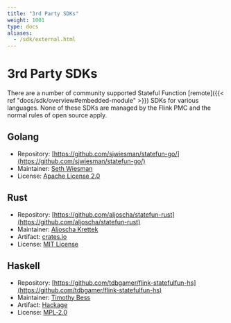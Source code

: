 ```yaml
---
title: "3rd Party SDKs"
weight: 1001
type: docs
aliases:
  - /sdk/external.html
---
```

<!--
Licensed to the Apache Software Foundation (ASF) under one
or more contributor license agreements.  See the NOTICE file
distributed with this work for additional information
regarding copyright ownership.  The ASF licenses this file
to you under the Apache License, Version 2.0 (the
"License"); you may not use this file except in compliance
with the License.  You may obtain a copy of the License at

  http://www.apache.org/licenses/LICENSE-2.0

Unless required by applicable law or agreed to in writing,
software distributed under the License is distributed on an
"AS IS" BASIS, WITHOUT WARRANTIES OR CONDITIONS OF ANY
KIND, either express or implied.  See the License for the
specific language governing permissions and limitations
under the License.
-->

# 3rd Party SDKs

There are a number of community supported Stateful Function [remote]({{< ref "docs/sdk/overview#embedded-module" >}}) SDKs for various languages.
None of these SDKs are managed by the Flink PMC and the normal rules of open source apply.

## Golang

- Repository: [https://github.com/sjwiesman/statefun-go/](https://github.com/sjwiesman/statefun-go/)
- Maintainer: [Seth Wiesman](https://github.com/sjwiesman)
- License: [Apache License 2.0](https://github.com/sjwiesman/statefun-go/blob/master/LICENSE)

## Rust

- Repository: [https://github.com/aljoscha/statefun-rust](https://github.com/aljoscha/statefun-rust)
- Maintainer: [Aljoscha Krettek](https://github.com/aljoscha)
- Artifact: [crates.io](https://crates.io/crates/statefun)
- License: [MIT License](https://github.com/aljoscha/statefun-rust/blob/main/LICENSE)

## Haskell

- Repository: [https://github.com/tdbgamer/flink-statefulfun-hs](https://github.com/tdbgamer/flink-statefulfun-hs)
- Maintainer: [Timothy Bess](https://github.com/tdbgamer)
- Artifact: [Hackage](https://hackage.haskell.org/package/flink-statefulfun-0.1.0.1)
- License: [MPL-2.0](https://github.com/tdbgamer/flink-statefulfun-hs/blob/master/LICENSE)
